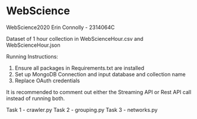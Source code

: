 # WebScience
WebScience2020
Erin Connolly - 2314064C

Dataset of 1 hour collection in WebScienceHour.csv and WebScienceHour.json

Running Instructions:
1. Ensure all packages in Requirements.txt are installed
2. Set up MongoDB Connection and input database and collection name
3. Replace OAuth credentials

It is recommended to comment out either the Streaming API or Rest API call instead of running both.

Task 1 - crawler.py
Task 2 - grouping.py
Task 3 - networks.py